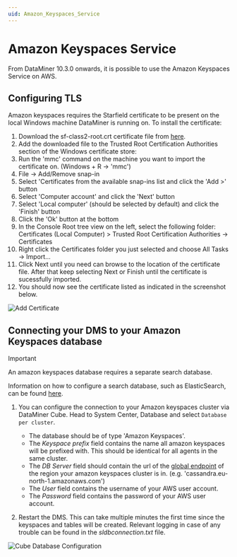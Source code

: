```yaml
---
uid: Amazon_Keyspaces_Service
---
```


# Amazon Keyspaces Service

From DataMiner 10.3.0 onwards, it is possible to use the Amazon Keyspaces Service on AWS.

## Configuring TLS

Amazon keyspaces requires the Starfield certificate to be present on the local Windows machine DataMiner is running on.
To install the certificate:

1. Download the sf-class2-root.crt certificate file from [here](https://certs.secureserver.net/repository/sf-class2-root.crt).
1. Add the downloaded file to the Trusted Root Certification Authorities section of the Windows certificate store:
1. Run the 'mmc' command on the machine you want to import the certificate on. (Windows + R -> 'mmc')
1. File -> Add/Remove snap-in
1. Select 'Certificates from the available snap-ins list and click the 'Add >' button
1. Select 'Computer account' and click the 'Next' button
1. Select 'Local computer' (should be selected by default) and click the 'Finish' button
1. Click the 'Ok' button at the bottom
1. In the Console Root tree view on the left, select the following folder: Certificates (Local Computer) > Trusted Root Certification Authorities -> Certificates
1. Right click the Certificates folder you just selected and choose All Tasks -> Import...
1. Click Next until you need can browse to the location of the certificate file. After that keep selecting Next or Finish until the certificate is sucessfully imported.
1. You should now see the certificate listed as indicated in the screenshot below.
   
![Add Certificate](~/user-guide/images/aks_add_certificate.png)

## Connecting your DMS to your Amazon Keyspaces database

> [!IMPORTANT]
> An amazon keyspaces database requires a separate search database.
>
> Information on how to configure a search database, such as ElasticSearch, can be found [here](xref:Elasticsearch_database).

1. You can configure the connection to your Amazon keyspaces cluster via DataMiner Cube. Head to System Center, Database and select `Database per cluster`.
    - The database should be of type 'Amazon Keyspaces'.
    - The *Keyspace prefix* field contains the name all amazon keyspaces will be prefixed with. This should be identical for all agents in the same cluster.
    - The *DB Server* field should contain the url of the [global endpoint](https://docs.aws.amazon.com/keyspaces/latest/devguide/programmatic.endpoints.html) of the region your amazon keyspaces cluster is in. (e.g. 'cassandra.eu-north-1.amazonaws.com')
    - The *User* field contains the username of your AWS user account.
    - The *Password* field contains the password of your AWS user account.
    
1. Restart the DMS. This can take multiple minutes the first time since the keyspaces and tables will be created. Relevant logging in case of any trouble can be found in the *sldbconnection.txt* file.

![Cube Database Configuration](~/user-guide/images/aks_cube_config.png)

